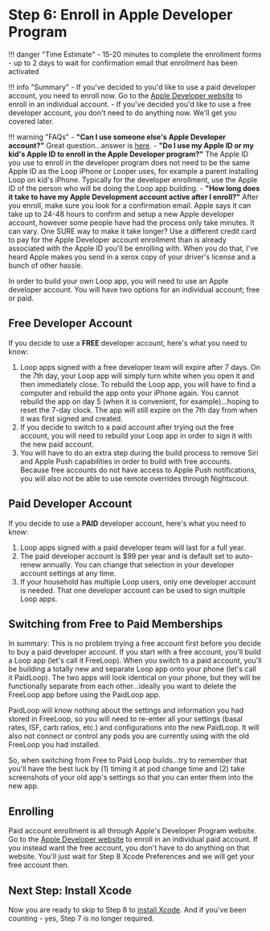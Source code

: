# Step 6: Enroll in Apple Developer Program

!!! danger "Time Estimate"
    - 15-20 minutes to complete the enrollment forms
    - up to 2 days to wait for confirmation email that enrollment has been activated

!!! info "Summary"
    - If you've decided to you'd like to use a paid developer account, you need to enroll now. Go to the [Apple Developer website](https://developer.apple.com/programs/enroll/) to enroll in an individual account.
    - If you've decided you'd like to use a free developer account, you don't need to do anything now. We'll get you covered later.

!!! warning "FAQs"
    - **"Can I use someone else's Apple Developer account?"** Great question...answer is [here](../faqs/FAQs.md#can-i-use-someone-elses-apple-developer-account).
    - **"Do I use my Apple ID or my kid's Apple ID to enroll in the Apple Developer program?"** The Apple ID you use to enroll in the developer program does not need to be the same Apple ID as the Loop iPhone or Looper uses, for example a parent installing Loop on kid's iPhone. Typically for the developer enrollment, use the Apple ID of the person who will be doing the Loop app building.
    - **"How long does it take to have my Apple Development account active after I enroll?"** After you enroll, make sure you look for a confirmation email. Apple says it can take up to 24-48 hours to confirm and setup a new Apple developer account, however some people have had the process only take minutes. It can vary. One SURE way to make it take longer? Use a different credit card to pay for the Apple Developer account enrollment than is already associated with the Apple ID you'll be enrolling with. When you do that, I've heard Apple makes you send in a xerox copy of your driver's license and a bunch of other hassle.

In order to build your own Loop app, you will need to use an Apple developer account.  You will have two options for an individual account; free or paid.

## Free Developer Account

If you decide to use a **FREE** developer account, here's what you need to know:

1. Loop apps signed with a free developer team will expire after 7 days.  On the 7th day, your Loop app will simply turn white when you open it and then immediately close. To rebuild the Loop app, you will have to find a computer and rebuild the app onto your iPhone again. You cannot rebuild the app on day 5 (when it is convenient, for example)...hoping to reset the 7-day clock.  The app will still expire on the 7th day from when it was first signed and created.
2. If you decide to switch to a paid account after trying out the free account, you will need to rebuild your Loop app in order to sign it with the new paid account.
3. You will have to do an extra step during the build process to remove Siri and Apple Push capabilities in order to build with free accounts. Because free accounts do not have access to Apple Push notifications, you will also not be able to use remote overrides through Nightscout.

## Paid Developer Account

If you decide to use a **PAID** developer account, here's what you need to know:

1. Loop apps signed with a paid developer team will last for a full year.
2. The paid developer account is $99 per year and is default set to auto-renew annually. You can change that selection in your developer account settings at any time.
3. If your household has multiple Loop users, only one developer account is needed.  That one developer account can be used to sign multiple Loop apps.

## Switching from Free to Paid Memberships

In summary: This is no problem trying a free account first before you decide to buy a paid developer account. If you start with a free account, you'll build a Loop app (let's call it FreeLoop). When you switch to a paid account, you'll be building a totally new and separate Loop app onto your phone (let's call it PaidLoop). The two apps will look identical on your phone, but they will be functionally separate from each other...ideally you want to delete the FreeLoop app before using the PaidLoop app.

PaidLoop will know nothing about the settings and information you had stored in FreeLoop, so you will need to re-enter all your settings (basal rates, ISF, carb ratios, etc.) and configurations into the new PaidLoop. It will also not connect or control any pods you are currently using with the old FreeLoop you had installed.

So, when switching from Free to Paid Loop builds...try to remember that you'll have the best luck by (1) timing it at pod change time and (2) take screenshots of your old app's settings so that you can enter them into the new app.

## Enrolling

Paid account enrollment is all through Apple's Developer Program website. Go to the [Apple Developer website](https://developer.apple.com/programs/enroll/) to enroll in an individual paid account. If you instead want the free account, you don't have to do anything on that website. You'll just wait for Step 8 Xcode Preferences and we will get your free account then.

## Next Step: Install Xcode

Now you are ready to skip to Step 8 to [install Xcode](step8.md). And if you've been counting - yes, Step 7 is no longer required.
